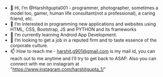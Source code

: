 - 👋 Hi, I’m @Harshitgupta001 - programmer, photographer, sometimes a model too, gamer, human life consultant(not a professional), a caring friend, etc.
- 👀 I’m interested in programming new applications and websites using HTML, CSS, Bootstrap, JS and PYTHON and its frameworks
- 🌱 I’m currently learning Android App Development.
- 💞️ I’m looking to get a job in a reputed firm and to taste essence of the corporate culture.
- 📫 How to reach me - harshit.g901@gmail.com is my mail id, you can reach out to me anytime and I'll try to get back to ASAP. Also you can connect with me on instagram at "https://www.instagram.com/harshitgupta_1/" 

<!---
Harshitgupta001/Harshitgupta001 is a ✨ special ✨ repository because its `README.md` (this file) appears on your GitHub profile.
You can click the Preview link to take a look at your changes.
--->
